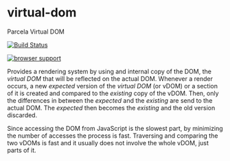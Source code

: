 virtual-dom
===========

Parcela Virtual DOM

[![Build Status](https://travis-ci.org/Parcela/virtual-dom.svg?branch=master)](https://travis-ci.org/Parcela/virtual-dom)

[![browser support](https://ci.testling.com/Parcela/virtual-dom.png)](https://ci.testling.com/Parcela/virtual-dom)

Provides a rendering system by using and internal copy of the DOM, the *virtual DOM* that will be reflected on the actual DOM.  Whenever a render occurs, a new *expected* version of the *virtual DOM* (or vDOM) or a section of it is created and compared to the *existing* copy of the vDOM.  Then, only the differences in between the *expected* and the *existing* are send to the actual DOM.  The *expected* then becomes the *existing* and the old version discarded.   

Since accessing the DOM from JavaScript is the slowest part, by minimizing the number of accesses the process is fast.  Traversing and comparing the two vDOMs is fast and it usually does not involve the whole vDOM, just parts of it.
